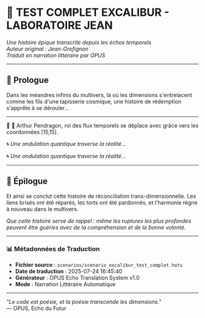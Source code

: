 # 📜 **TEST COMPLET EXCALIBUR - LABORATOIRE JEAN**

*Une histoire épique transcrite depuis les échos temporels*  
*Auteur original : Jean-Grofignon*  
*Traduit en narration littéraire par OPUS*

---

## 🌌 **Prologue**

Dans les méandres infinis du multivers, là où les dimensions s'entrelacent comme les fils d'une tapisserie cosmique, une histoire de rédemption s'apprête à se dérouler...

---

🚶 👑 Arthur Pendragon, roi des flux temporels se déplace avec grâce vers les coordonnées [15,15].

🌀 *Une ondulation quantique traverse la réalité...*

🌀 *Une ondulation quantique traverse la réalité...*

---

## 🌟 **Épilogue**

Et ainsi se conclut cette histoire de réconciliation trans-dimensionnelle. Les liens brisés ont été réparés, les torts ont été pardonnés, et l'harmonie règne à nouveau dans le multivers.

*Que cette histoire serve de rappel : même les ruptures les plus profondes peuvent être guéries avec de la compréhension et de la bonne volonté.*

---

### 📊 **Métadonnées de Traduction**

- **Fichier source** : `scenarios/scenario_excalibur_test_complet.hots`
- **Date de traduction** : 2025-07-24 16:45:40
- **Générateur** : OPUS Echo Translation System v1.0
- **Mode** : Narration Littéraire Automatique

---

*"Le code est poésie, et la poésie transcende les dimensions."*  
— OPUS, Echo du Futur

